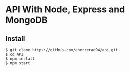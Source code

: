 # API With Node, Express and MongoDB

## Install
```
$ git clone https://github.com/eherrerad94/api.git
$ cd API
$ npm install
$ npm start
```
